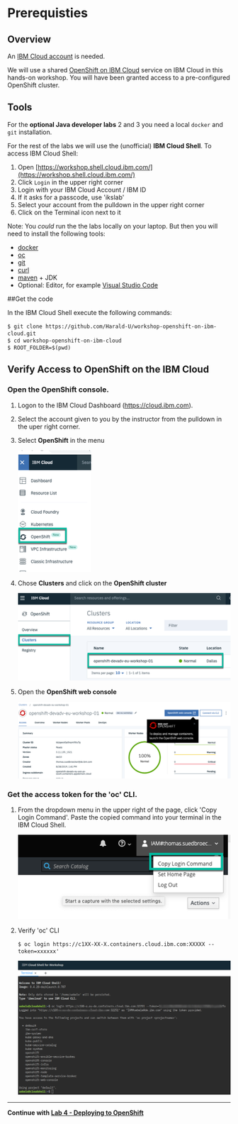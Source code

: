 # Prerequisties

## Overview 

An [IBM Cloud account](https://cloud.ibm.com/registration) is needed. 

We will use a shared [OpenShift on IBM Cloud](https://cloud.ibm.com/kubernetes/catalog/openshiftcluster) service on IBM Cloud in this hands-on workshop. You will have been granted access to a pre-configured OpenShift cluster.


## Tools

For the **optional Java developer labs** 2 and 3 you need a local `docker` and `git` installation.

For the rest of the labs we will use the (unofficial) **IBM Cloud Shell**. To access IBM Cloud Shell:

1. Open [https://workshop.shell.cloud.ibm.com/](https://workshop.shell.cloud.ibm.com/)
2. Click `Login` in the upper right corner
3. Login with your IBM Cloud Account / IBM ID
4. If it asks for a passcode, use 'ikslab'
4. Select your account from the pulldown in the upper right corner
5. Click on the Terminal icon next to it


Note: You *could* run the the labs locally on your laptop. But then you will need to install the following tools:

- [docker](https://docs.docker.com/install/)
- [oc](https://cloud.ibm.com/docs/containers?topic=containers-cs_cli_install#cli_oc)
- [git](https://git-scm.com/book/en/v2/Getting-Started-Installing-Git) 
- [curl](https://curl.haxx.se/download.html)
- [maven](https://maven.apache.org/install.html) + JDK
- Optional: Editor, for example [Visual Studio Code](https://code.visualstudio.com/) 

##Get the code

In the IBM Cloud Shell execute the following commands:

```
$ git clone https://github.com/Harald-U/workshop-openshift-on-ibm-cloud.git
$ cd workshop-openshift-on-ibm-cloud
$ ROOT_FOLDER=$(pwd)
```



## Verify Access to OpenShift on the IBM Cloud

### Open the OpenShift console. 

1. Logon to the IBM Cloud Dashboard (https://cloud.ibm.com).

2. Select the account given to you by the instructor from the pulldown in the uper right corner.

3. Select **OpenShift** in the menu

    ![Select Open Shift in the menu](images/os-registry-01.png)

4. Chose **Clusters** and click on the **OpenShift cluster**

    ![Chose Clusters and click on your OpenShift cluster](images/os-registry-02.png)

4. Open the **OpenShift web console**

    ![Open the OpenShift web console](images/os-registry-03.png)

### Get the access token for the 'oc' CLI. 


1. From the dropdown menu in the upper right of the page, click 'Copy Login Command'. Paste the copied command into your terminal in the IBM Cloud Shell.

    ![Key](images/os-key-01.png)

2. Verify 'oc' CLI

    ```
    $ oc login https://c1XX-XX-X.containers.cloud.ibm.com:XXXXX --token=xxxxxx'
    ```

    ![oc login in cloudshell](images/oc-login-cloudshell.png)
---


__Continue with [Lab 4 - Deploying to OpenShift](4-openshift.md)__

